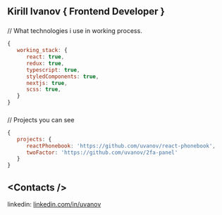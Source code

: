## Kirill Ivanov { Frontend Developer }
### 
###
// What technologies i use in working process.
```js
{
   working_stack: {
	  react: true,
	  redux: true,
	  typescript: true,
	  styledComponents: true,
	  nextjs: true,
	  scss: true,
   }
}
```


### 
###
// Projects you can see

```js
{
   projects: {
      reactPhonebook: 'https://github.com/uvanov/react-phonebook',
      twoFactor: 'https://github.com/uvanov/2fa-panel'
   }
}
```

## \<Contacts />

linkedin: <a href="linkedin.com/in/uvanov">linkedin.com/in/uvanov</a>

